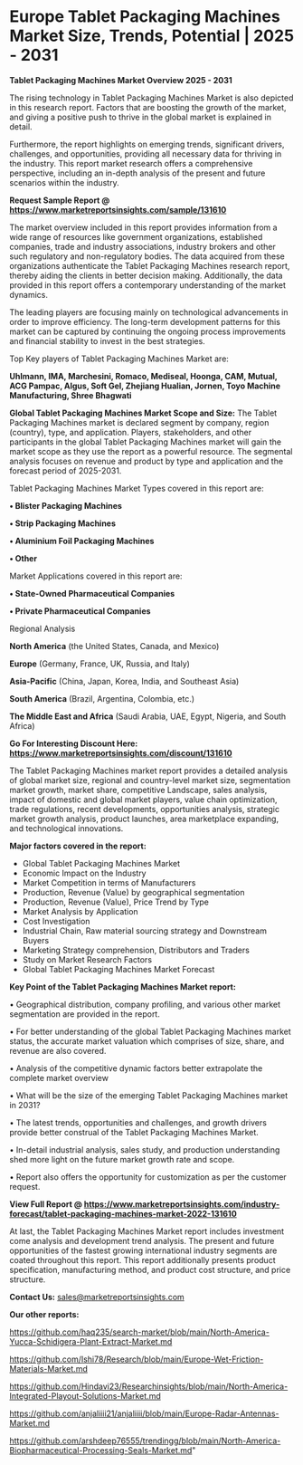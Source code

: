 # Europe Tablet Packaging Machines Market Size, Trends, Potential | 2025 - 2031

<Strong> Tablet Packaging Machines Market Overview 2025 - 2031</strong>

The rising technology in Tablet Packaging Machines Market is also depicted in this research report. Factors that are boosting the growth of the market, and giving a positive push to thrive in the global market is explained in detail.

Furthermore, the report highlights on emerging trends, significant drivers, challenges, and opportunities, providing all necessary data for thriving in the industry. This report market research offers a comprehensive perspective, including an in-depth analysis of the present and future scenarios within the industry.

<strong>Request Sample Report @ <a href=https://www.marketreportsinsights.com/sample/131610>https://www.marketreportsinsights.com/sample/131610</a></strong>

The market overview included in this report provides information from a wide range of resources like government organizations, established companies, trade and industry associations, industry brokers and other such regulatory and non-regulatory bodies. The data acquired from these organizations authenticate the Tablet Packaging Machines research report, thereby aiding the clients in better decision making. Additionally, the data provided in this report offers a contemporary understanding of the market dynamics.

The leading players are focusing mainly on technological advancements in order to improve efficiency. The long-term development patterns for this market can be captured by continuing the ongoing process improvements and financial stability to invest in the best strategies.

Top Key players of Tablet Packaging Machines Market are:

<strong>Uhlmann, IMA, Marchesini, Romaco, Mediseal, Hoonga, CAM, Mutual, ACG Pampac, Algus, Soft Gel, Zhejiang Hualian, Jornen, Toyo Machine Manufacturing, Shree Bhagwati</strong>

<strong><b>Global Tablet Packaging Machines Market Scope and Size:</b></strong>
The Tablet Packaging Machines market is declared segment by company, region (country), type, and application. Players, stakeholders, and other participants in the global Tablet Packaging Machines market will gain the market scope as they use the report as a powerful resource. The segmental analysis focuses on revenue and product by type and application and the forecast period of 2025-2031.

Tablet Packaging Machines Market Types covered in this report are:

<strong>• Blister Packaging Machines

• Strip Packaging Machines

• Aluminium Foil Packaging Machines

• Other</strong>

Market Applications covered in this report are:

<strong>• State-Owned Pharmaceutical Companies

• Private Pharmaceutical Companies</strong> 

Regional Analysis

<strong>North America</strong> (the United States, Canada, and Mexico)

<strong>Europe</strong> (Germany, France, UK, Russia, and Italy)

<strong>Asia-Pacific</strong> (China, Japan, Korea, India, and Southeast Asia)

<strong>South America</strong> (Brazil, Argentina, Colombia, etc.)

<strong>The Middle East and Africa</strong> (Saudi Arabia, UAE, Egypt, Nigeria, and South Africa)

<strong>Go For Interesting Discount Here: <a href=https://www.marketreportsinsights.com/discount/131610>https://www.marketreportsinsights.com/discount/131610</a></strong>

The Tablet Packaging Machines market report provides a detailed analysis of global market size, regional and country-level market size, segmentation market growth, market share, competitive Landscape, sales analysis, impact of domestic and global market players, value chain optimization, trade regulations, recent developments, opportunities analysis, strategic market growth analysis, product launches, area marketplace expanding, and technological innovations.

<strong><b>Major factors covered in the report:</b></strong>
<ul>
  <li>Global Tablet Packaging Machines Market </li>
  <li>Economic Impact on the Industry</li>
  <li>Market Competition in terms of Manufacturers</li>
  <li>Production, Revenue (Value) by geographical segmentation</li>
  <li>Production, Revenue (Value), Price Trend by Type</li>
  <li>Market Analysis by Application</li>
  <li>Cost Investigation</li>
  <li>Industrial Chain, Raw material sourcing strategy and Downstream Buyers</li>
  <li>Marketing Strategy comprehension, Distributors and Traders</li>
  <li>Study on Market Research Factors</li>
  <li>Global Tablet Packaging Machines Market Forecast</li>
</ul>

<strong><b>Key Point of the Tablet Packaging Machines Market report:</b></strong>

• Geographical distribution, company profiling, and various other market segmentation are provided in the report.

• For better understanding of the global Tablet Packaging Machines market status, the accurate market valuation which comprises of size, share, and revenue are also covered.

• Analysis of the competitive dynamic factors better extrapolate the complete market overview

• What will be the size of the emerging Tablet Packaging Machines market in 2031?

• The latest trends, opportunities and challenges, and growth drivers provide better construal of the Tablet Packaging Machines Market.

• In-detail industrial analysis, sales study, and production understanding shed more light on the future market growth rate and scope.

• Report also offers the opportunity for customization as per the customer request.

<strong><b>View Full Report @ <a href=https://www.marketreportsinsights.com/industry-forecast/tablet-packaging-machines-market-2022-131610>https://www.marketreportsinsights.com/industry-forecast/tablet-packaging-machines-market-2022-131610</a></b></strong>


At last, the Tablet Packaging Machines Market report includes investment come analysis and development trend analysis. The present and future opportunities of the fastest growing international industry segments are coated throughout this report. This report additionally presents product specification, manufacturing method, and product cost structure, and price structure.

<strong>Contact Us:</strong>
sales@marketreportsinsights.com

<strong>Our other reports:</strong>

<a href=https://github.com/haq235/search-market/blob/main/North-America-Yucca-Schidigera-Plant-Extract-Market.md>https://github.com/haq235/search-market/blob/main/North-America-Yucca-Schidigera-Plant-Extract-Market.md</a>

<a href=https://github.com/Ishi78/Research/blob/main/Europe-Wet-Friction-Materials-Market.md>https://github.com/Ishi78/Research/blob/main/Europe-Wet-Friction-Materials-Market.md</a>

<a href=https://github.com/Hindavi23/Researchinsights/blob/main/North-America-Integrated-Playout-Solutions-Market.md>https://github.com/Hindavi23/Researchinsights/blob/main/North-America-Integrated-Playout-Solutions-Market.md</a>

<a href=https://github.com/anjaliiii21/anjaliiii/blob/main/Europe-Radar-Antennas-Market.md>https://github.com/anjaliiii21/anjaliiii/blob/main/Europe-Radar-Antennas-Market.md</a>

<a href=https://github.com/arshdeep76555/trendingg/blob/main/North-America-Biopharmaceutical-Processing-Seals-Market.md>https://github.com/arshdeep76555/trendingg/blob/main/North-America-Biopharmaceutical-Processing-Seals-Market.md</a>"
